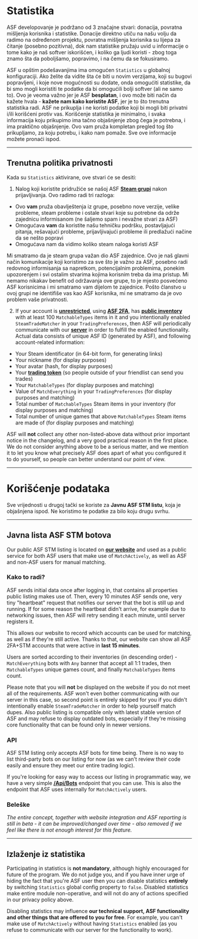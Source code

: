 # Statistika

ASF developovanje je podržano od 3 značajne stvari: donacija, povratna mišljenja korisnika i statistike. Donacije direktno utiču na našu volju da radimo na određenom projektu, povratna mišljenja korisnika su lijepa za čitanje (posebno pozitivna), dok nam statistike pružaju uvid u informacije o tome kako je naš softver iskorišćen, i koliko ga ljudi koristi - zbog toga znamo šta da poboljšamo, popravimo, i na čemu da se fokusiramo.

ASF u opštim podešavanjima ima omogućen `Statistics` u globalnoj konfiguraciji. Ako želite da vidite šta će biti u novim verzijama, koji su bugovi popravljeni, i koje nove mogućnosti su dodate, onda omogućiti statistike, da bi smo mogli koristiti te podatke da bi omogućili bolji softver (ali ne samo to). Ovo je veoma važno jer je ASF **besplatan**, i ovo može biti način da kažete hvala - **kažete nam kako koristite ASF**, jer je to što trenutna statistika radi. ASF ne prikuplja i ne koristi podatke koji bi mogli biti privatni i/ili korišćeni protiv vas. Korišćenje statistika je minimalno, i svaka informacija koju prikupimo ima tačno objašnjenje zbog čega je potrebna, i ima praktično objašnjenje. Ovo vam pruža kompletan pregled tog što prikupljamo, za koju potrebu, i kako nam pomaže. Sve ove informacije možete pronaći ispod.

* * *

## Trenutna politika privatnosti

Kada su `Statistics` aktivirane, ove stvari će se desiti:

1. Nalog koji koristite pridružiće se našoj ASF **[Steam grupi](https://steamcommunity.com/gid/103582791440160998)** nakon prijavljivanja. Ovo radimo radi tri razloga:

* Ovo **vam** pruža obavlještenja iz grupe, posebno nove verzije, velike probleme, steam probleme i ostale stvari koje su potrebne da održe zajednicu informisanom (ne šaljemo spam i nevažne stvari za ASF)
* Omogućava **vam** da koristite našu tehničku podršku, postavljajući pitanja, rešavajući probleme, prijavljivajući probleme ili predlažući načine da se nešto popravi
* Omogućava nam da vidimo koliko steam naloga koristi ASF

Mi smatramo da je steam grupa važan dio ASF zajednice. Ovo je naš glavni način komunikacije koji koristimo za sve što je važno za ASF, posebno radi redovnog informisanja sa napretkom, potencijalnim problemima, ponekim upozorenjem i svi ostalim stvarima kojima korisnim treba da ima pristup. Mi nemamo nikakav benefit od održavanja ove grupe, to je mjesto posvećeno ASF korisnicima i mi smatramo vam dijelom te zajednice. Pošto članstvo u ovoj grupi ne identifiše vas kao ASF korisnika, mi ne smatramo da je ovo problem vaše privatnosti.

2. If your account is **[unrestricted](https://support.steampowered.com/kb_article.php?ref=3330-IAGK-7663)**, using **[ASF 2FA](https://github.com/JustArchiNET/ArchiSteamFarm/wiki/Two-factor-authentication#asf-2fa)**, has **[public inventory](https://steamcommunity.com/my/edit/settings)** with at least 100 `MatchableTypes` items in it and you intentionally enabled `SteamTradeMatcher` in your `TradingPreferences`, then ASF will periodically communicate with our **[server](https://asf.justarchi.net)** in order to fulfill the enabled functionality. Actual data consists of unique ASF ID (generated by ASF), and following account-related information:

* Your Steam identificator (in 64-bit form, for generating links)
* Your nickname (for display purposes)
* Your avatar (hash, for display purposes)
* Your **[trading token](https://steamcommunity.com/my/tradeoffers/privacy)** (so people outside of your friendlist can send you trades)
* Your `MatchableTypes` (for display purposes and matching)
* Value of `MatchEverything` in your `TradingPreferences` (for display purposes and matching)
* Total number of `MatchableTypes` Steam items in your inventory (for display purposes and matching)
* Total number of unique games that above `MatchableTypes` Steam items are made of (for display purposes and matching)

ASF will **not** collect any other non-listed-above data without prior important notice in the changelog, and a very good practical reason in the first place. We do not consider anything above to be a serious matter, and we mention it to let you know what precisely ASF does apart of what you configured it to do yourself, so people can better understand our point of view.

* * *

# Korišćenje podataka

Sve vrijednosti u drugoj tački se koriste za **Javnu ASF STM listu**, koja je objašnjena ispod. Ne koristimo te podatke za bilo koju drugu svrhu.

* * *

## Javna lista ASF STM botova

Our public ASF STM listing is located on **[our website](https://asf.justarchi.net/STM)** and used as a public service for both ASF users that make use of `MatchActively`, as well as ASF and non-ASF users for manual matching.

### Kako to radi?

ASF sends initial data once after logging in, that contains all properties public listing makes use of. Then, every 10 minutes ASF sends one, very tiny "heartbeat" request that notifies our server that the bot is still up and running. If for some reason the heartbeat didn't arrive, for example due to networking issues, then ASF will retry sending it each minute, until server registers it.

This allows our website to record which accounts can be used for matching, as well as if they're still active. Thanks to that, our website can show all ASF 2FA+STM accounts that were active in **last 15 minutes**.

Users are sorted according to their inventories (in descending order) - `MatchEverything` bots with `Any` banner that accept all 1:1 trades, then `MatchableTypes` unique games count, and finally `MatchableTypes` items count.

Please note that you will **not** be displayed on the website if you do not meet all of the requirements. ASF won't even bother communicating with our server in this case, so second point is entirely skipped for you if you didn't intentionally enable `SteamTradeMatcher` in order to help yourself match dupes. Also public listing is compatible only with latest stable version of ASF and may refuse to display outdated bots, especially if they're missing core functionality that can be found only in newer versions.

### API

ASF STM listing only accepts ASF bots for time being. There is no way to list third-party bots on our listing for now (as we can't review their code easily and ensure they meet our entire trading logic).

If you're looking for easy way to access our listing in programmatic way, we have a very simple **[/Api/Bots](https://asf.justarchi.net/Api/Bots)** endpoint that you can use. This is also the endpoint that ASF uses internally for `MatchActively` users.

### Beleške

*The entire concept, together with website integration and ASF reporting is still in beta - it can be improved/changed over time - also removed if we feel like there is not enough interest for this feature.*

* * *

## Izlaženje iz statistika

Participating in statistics is **not mandatory**, although highly encouraged for future of the program. We do not judge you, and if you have inner urge of hiding the fact that you're ASF user then you can disable statistics **entirely** by switching `Statistics` global config property to `false`. Disabled statistics make entire module non-operative, and will not do any of actions specified in our privacy policy above.

Disabling statistics may influence **our technical support, ASF functionality and other things that are offered to you for free**. For example, you can't make use of `MatchActively` without having `Statistics` enabled (as you refuse to communicate with our server for the functionality to work).